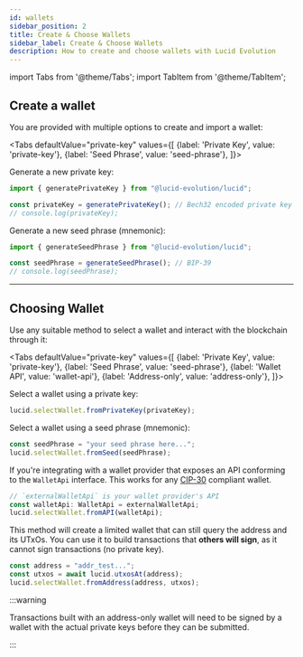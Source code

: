 ```yaml
---
id: wallets
sidebar_position: 2
title: Create & Choose Wallets
sidebar_label: Create & Choose Wallets
description: How to create and choose wallets with Lucid Evolution
---
```


import Tabs from '@theme/Tabs';
import TabItem from '@theme/TabItem';

## Create a wallet

You are provided with multiple options to create and import a wallet:

<Tabs
defaultValue="private-key"
values={[
{label: 'Private Key', value: 'private-key'},
{label: 'Seed Phrase', value: 'seed-phrase'},
]}>
<TabItem value="private-key">

Generate a new private key:

```typescript
import { generatePrivateKey } from "@lucid-evolution/lucid";

const privateKey = generatePrivateKey(); // Bech32 encoded private key
// console.log(privateKey);
```

</TabItem>
<TabItem value="seed-phrase">

Generate a new seed phrase (mnemonic):

```typescript
import { generateSeedPhrase } from "@lucid-evolution/lucid";

const seedPhrase = generateSeedPhrase(); // BIP-39
// console.log(seedPhrase);
```

</TabItem>
</Tabs>

---

## Choosing Wallet

Use any suitable method to select a wallet and interact with the blockchain through it:

<Tabs
defaultValue="private-key"
values={[
{label: 'Private Key', value: 'private-key'},
{label: 'Seed Phrase', value: 'seed-phrase'},
{label: 'Wallet API', value: 'wallet-api'},
{label: 'Address-only', value: 'address-only'},
]}>
<TabItem value="private-key">

Select a wallet using a private key:

```typescript
lucid.selectWallet.fromPrivateKey(privateKey);
```

</TabItem>
<TabItem value="seed-phrase">

Select a wallet using a seed phrase (mnemonic):

```typescript
const seedPhrase = "your seed phrase here...";
lucid.selectWallet.fromSeed(seedPhrase);
```

</TabItem>
<TabItem value="wallet-api">

If you're integrating with a wallet provider that exposes an API conforming to the `WalletApi` interface. This works for any [CIP-30](https://github.com/cardano-foundation/CIPs/tree/master/CIP-0030) compliant wallet.

```typescript
// `externalWalletApi` is your wallet provider's API
const walletApi: WalletApi = externalWalletApi;
lucid.selectWallet.fromAPI(walletApi);
```

</TabItem>
<TabItem value="address-only">

This method will create a limited wallet that can still query the address and its UTxOs. You can use it to build transactions that **others will sign**, as it cannot sign transactions (no private key).

```typescript
const address = "addr_test...";
const utxos = await lucid.utxosAt(address);
lucid.selectWallet.fromAddress(address, utxos);
```

:::warning

Transactions built with an address-only wallet will need to be signed by a wallet with the actual private keys before they can be submitted.

:::

</TabItem>
</Tabs>
